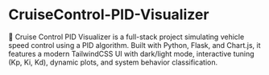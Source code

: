 # CruiseControl-PID-Visualizer
🚗 Cruise Control PID Visualizer is a full-stack project simulating vehicle speed control using a PID algorithm. Built with Python, Flask, and Chart.js, it features a modern TailwindCSS UI with dark/light mode, interactive tuning (Kp, Ki, Kd), dynamic plots, and system behavior classification.
